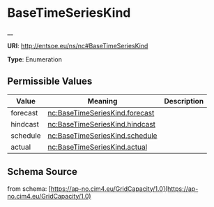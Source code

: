 # BaseTimeSeriesKind

__

**URI**: http://entsoe.eu/ns/nc#BaseTimeSeriesKind

**Type**: Enumeration

## Permissible Values

| Value | Meaning | Description |
| --- | --- | --- |
| forecast | [nc:BaseTimeSeriesKind.forecast](http://entsoe.eu/ns/nc#BaseTimeSeriesKind.forecast) |  |
| hindcast | [nc:BaseTimeSeriesKind.hindcast](http://entsoe.eu/ns/nc#BaseTimeSeriesKind.hindcast) |  |
| schedule | [nc:BaseTimeSeriesKind.schedule](http://entsoe.eu/ns/nc#BaseTimeSeriesKind.schedule) |  |
| actual | [nc:BaseTimeSeriesKind.actual](http://entsoe.eu/ns/nc#BaseTimeSeriesKind.actual) |  |
## Schema Source

from schema: [https://ap-no.cim4.eu/GridCapacity/1.0](https://ap-no.cim4.eu/GridCapacity/1.0)
